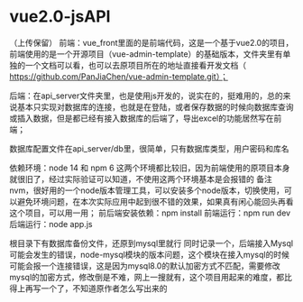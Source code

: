 # vue2.0-jsAPI
（上传保留）
前端：vue_front里面的是前端代码，这是一个基于vue2.0的项目，前端使用的是一个开源项目（vue-admin-template）的基础版本，文件夹里有单独的一个文档可以看，也可以去原项目所在的地址直接看开发文档（ https://github.com/PanJiaChen/vue-admin-template.git）；

后端：在api_server文件夹里，也是使用js开发的，说实在的，挺难用的，总的来说基本只实现对数据库的连接，也就是在登陆，或者保存数据的时候向数据库查询或插入数据，但是都已经有接入数据库的后端了，导出excel的功能居然写在前端；

数据库配置文件在api_server/db里，很简单，只有数据库类型，用户密码和库名


依赖环境：node 14    和  npm  6
这两个环境都比较旧，因为前端使用的原项目本身就很旧了，经过实际验证可以知道，不使用这两个环境基本是会报错的
备注nvm，很好用的一个node版本管理工具，可以安装多个node版本，切换使用，可以避免环境问题，在本次实际应用中起到很不错的效果，如果真有闲心能回头再看这个项目，可以用一用；
前后端安装依赖：npm install
前端运行：npm run dev
后端运行：node app.js

根目录下有数据库备份文件，还原到mysql里就行
同时记录一个，后端接入Mysql可能会发生的错误，node-mysql模块的版本问题，这个模块在接入mysql的时候可能会报一个连接错误，这是因为mysql8.0的默认加密方式不匹配，需要修改mysql的加密方式，修改倒是不难，网上一搜就有，这个项目用起来的难度，都比得上再写一个了，不知道原作者怎么写出来的
